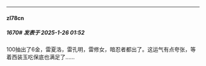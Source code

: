﻿
*****

####  zl78cn  
##### 1670#       发表于 2025-1-26 01:52

100抽出了6金，雷夏洛，雷孔明，雷修女，暗忍者都出了。这运气有点夸张，等着西装玉吃保底也满足了……

